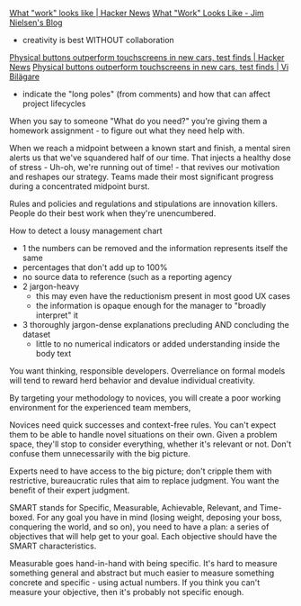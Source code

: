 
[What "work" looks like | Hacker News](https://news.ycombinator.com/item?id=33326080)
[What "Work" Looks Like - Jim Nielsen's Blog](https://blog.jim-nielsen.com/2022/what-work-looks-like/)
- creativity is best WITHOUT collaboration

[Physical buttons outperform touchscreens in new cars, test finds | Hacker News](https://news.ycombinator.com/item?id=32494497)
[Physical buttons outperform touchscreens in new cars, test finds | Vi Bilägare](https://www.vibilagare.se/english/physical-buttons-outperform-touchscreens-new-cars-test-finds)
- indicate the "long poles" (from comments) and how that can affect project lifecycles

When you say to someone "What do you need?" you're giving them a
homework assignment - to figure out what they need help with.

When we reach a midpoint between a known start and finish, a mental
siren alerts us that we've squandered half of our time.
That injects a healthy dose of stress - Uh-oh, we're running out of
time! - that revives our motivation and reshapes our strategy.
Teams made their most significant progress during a concentrated
midpoint burst.

Rules and policies and regulations and stipulations are innovation
killers. People do their best work when they're unencumbered.

How to detect a lousy management chart
- 1 the numbers can be removed and the information represents itself the same
- percentages that don't add up to 100%
- no source data to reference (such as a reporting agency
- 2 jargon-heavy
  - this may even have the reductionism present in most good UX cases
  - the information is opaque enough for the manager to "broadly interpret" it
- 3 thoroughly jargon-dense explanations precluding AND concluding the dataset
  - little to no numerical indicators or added understanding inside the body text

You want thinking, responsible developers. Overreliance on formal models
will tend to reward herd behavior and devalue individual creativity.

By targeting your methodology to novices, you will create a poor working
environment for the experienced team members,

Novices need quick successes and context-free rules. You can't expect
them to be able to handle novel situations on their own. Given a problem
space, they'll stop to consider everything, whether it's relevant or
not. Don't confuse them unnecessarily with the big picture.

Experts need to have access to the big picture; don't cripple them with
restrictive, bureaucratic rules that aim to replace judgment. You want
the benefit of their expert judgment.

SMART stands for Specific, Measurable, Achievable, Relevant, and
Time-boxed. For any goal you have in mind (losing weight, deposing your
boss, conquering the world, and so on), you need to have a plan: a
series of objectives that will help get to your goal. Each objective
should have the SMART characteristics.

Measurable goes hand-in-hand with being specific. It's hard to measure
something general and abstract but much easier to measure something
concrete and specific - using actual numbers. If you think you can't
measure your objective, then it's probably not specific enough.
